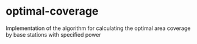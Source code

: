 # optimal-coverage
Implementation of the algorithm for calculating the optimal area coverage by base stations with specified power 
